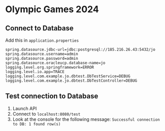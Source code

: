 # Olympic Games 2024

## Connect to Database

Add this in `application.properties`

```properties
spring.datasource.jdbc-url=jdbc:postgresql://185.216.26.43:5432/jo
spring.datasource.username=admin
spring.datasource.password=admin
spring.datasource.oracleucp.database-name=jo
logging.level.org.springframework=ERROR
logging.level.io.app=TRACE
logging.level.com.example.jo.dbtest.DbTestService=DEBUG
logging.level.com.example.jo.dbtest.DbTestController=DEBUG
```

## Test connection to Database
1. Launch API
2. Connect to `localhost:8080/test`
3. Look at the console for the following message: `Successful connection to DB: 1 found row(s)`